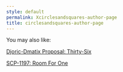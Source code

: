 ```yaml
---
style: default
permalink: Xcirclesandsquares-author-page
title: circlesandsquares-author-page
---
```

You may also like:

[Djoric-Dmatix Proposal: Thirty-Six](http://scp-wiki.net/djoric-dmatix-proposal)

[SCP-1197: Room For One](http://scp-wiki.net/scp-1197)
